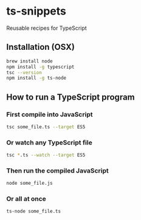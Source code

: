# ts-snippets
Reusable recipes for TypeScript

## Installation (OSX)
```BASH
brew install node
npm install -g typescript
tsc --version
npm install -g ts-node
```

## How to run a TypeScript program
### First compile into JavaScript
```BASH
tsc some_file.ts --target ES5
```

### Or watch any TypeScript file
```BASH
tsc *.ts --watch --target ES5
```

### Then run the compiled JavaScript
```BASH
node some_file.js
```

### Or all at once
```BASH
ts-node some_file.ts
```
